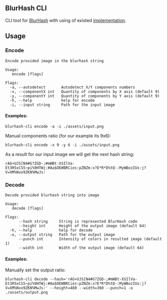 BlurHash CLI
------------

CLI tool for [BlurHash][1] with using of existed [implementation][2].

## Usage

### Encode

```
Encode provided image in the blurhash string

Usage:
   encode [flags]

Flags:
  -a, --autodetect       Autodetect X/Y components numbers
  -x, --componentX int   Quantity of components by X axis (default 9)
  -y, --componentY int   Quantity of components by Y axis (default 9)
  -h, --help             help for encode
  -i, --input string     Path for the input image
```

#### Examples:

```shell
blurhash-cli encode -a -i ./assets/input.png
```

Manual components ratio (for our example its 9x6):

```shell
blurhash-cli encode -x 9 -y 6 -i ./assets/input.png
```
As a result for our input image we will get the next hash string:

```
rAG+UJS[N4#G?ZGD-;#mWBt-XSIlVa-Et3R5xCS5~pi%9HTWj:#Aa$OEWBRCies:pZNZm:x?E*R*D%tQ-:MyWBozIUs:j?V=XM%Nvo9ZKN%MwJs:
```

### Decode

```
Decode provided blurhash string into image

Usage:
   decode [flags]

Flags:
      --hash string     String is represented BlurHash code
      --height int      Height of the output image (default 64)
  -h, --help            help for decode
  -o, --output string   Path for the output image
      --punch int       Intensity of colors in resulted image (default 1)
      --width int       Width of the output image (default 64)
```

#### Examples:

Manually set the output ratio:

```shell
blurhash-cli decode --hash='rAG+UJS[N4#G?ZGD-;#mWBt-XSIlVa-Et3R5xCS5~pi%9HTWj:#Aa$OEWBRCies:pZNZm:x?E*R*D%tQ-:MyWBozIUs:j?V=XM%Nvo9ZKN%MwJs:' --height=480 --width=360 --punch=1 -o ./assets/output.png
```

[1]: https://blurha.sh/
[2]: https://github.com/bbrks/go-blurhash
